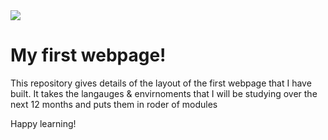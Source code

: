 <img src="https://codeinstitute.s3.amazonaws.com/fullstack/ci_logo_small.png" style="margin: 0;">

# My first webpage!

This repository gives details of the layout of the first webpage that I have built.
It takes the langauges & envirnoments that I will be studying over the next 12 months and puts them in roder of modules

Happy learning!